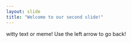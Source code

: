 ```yaml
---
layout: slide
title: "Welcome to our second slide!"
---
```

witty text or meme!
Use the left arrow to go back!
